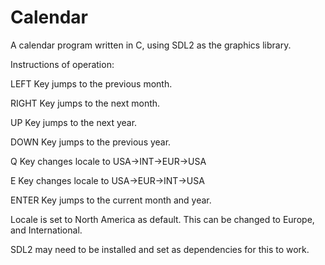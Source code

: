 # Calendar
A calendar program written in C, using SDL2 as the graphics library.


Instructions of operation:

LEFT Key jumps to the previous month.

RIGHT Key jumps to the next month.

UP Key jumps to the next year.

DOWN Key jumps to the previous year.

Q Key changes locale to USA->INT->EUR->USA

E Key changes locale to USA->EUR->INT->USA

ENTER Key jumps to the current month and year.


Locale is set to North America as default. This can be changed to Europe, and International.

SDL2 may need to be installed and set as dependencies for this to work.
